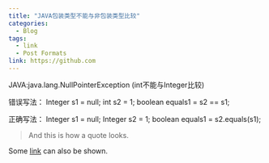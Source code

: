 ```yaml
---
title: "JAVA包装类型不能与非包装类型比较"
categories:
  - Blog
tags:
  - link
  - Post Formats
link: https://github.com
---
```


JAVA:java.lang.NullPointerException (int不能与Integer比较)

错误写法：
Integer s1 = null;
int s2 = 1;
boolean equals1 = s2 == s1;

正确写法：
Integer s1 = null;
Integer s2 = 1;
boolean equals1 = s2.equals(s1);

> And this is how a quote looks.

Some [link](#) can also be shown.
